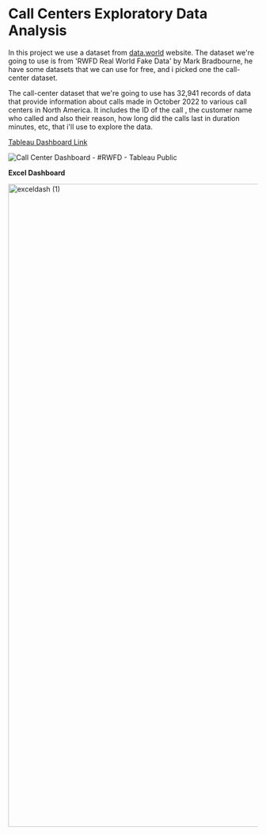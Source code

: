 # Call Centers Exploratory Data Analysis

In this project we use a dataset from [data.world](https://data.world/markbradbourne/rwfd-real-world-fake-data/workspace/file?filename=Call+Center.csv) website. The dataset we're going to use is from 'RWFD Real World Fake Data' by Mark Bradbourne, he have some datasets that we can use for free, and i picked one the call-center dataset.

The call-center dataset that we're going to use has 32,941 records of data that provide information about calls made in October 2022 to various call centers in North America. It includes the ID of the call , the customer name who called and also their reason, how long did the calls last in duration minutes, etc, that i'll use to explore the data.

[Tableau Dashboard Link](https://public.tableau.com/app/profile/sri.hartina/viz/callcenterproject_16655045000700/Dashboard1)
   
![Call Center Dashboard - #RWFD - Tableau Public](https://user-images.githubusercontent.com/110084624/233933765-d7a94d7d-22fe-4b25-8e9e-bf4166cb50fc.png)


**Excel Dashboard**

<img width="1300" alt="exceldash (1)" src="https://github.com/tinashdj/Call-Centers-Exploratory-Data-Analysis/assets/110084624/9e52a7bc-94b9-4753-a01d-eaa90e3ef07a">
